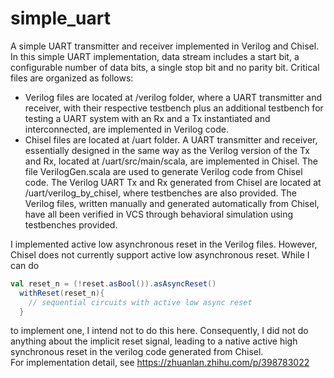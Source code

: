 # simple_uart
A simple UART transmitter and receiver implemented in Verilog and Chisel.  
In this simple UART implementation, data stream includes a start bit, a configurable number of data bits, a single stop bit and no parity bit. Critical files are organized as follows:
- Verilog files are located at /verilog folder, where a UART transmitter and receiver, with their respective testbench plus an additional testbench for testing a UART system with an Rx and a Tx instantiated and interconnected, are implemented in Verilog code.  
- Chisel files are located at /uart folder. A UART transmitter and receiver, essentially designed in the same way as the Verilog version of the Tx and Rx, located at /uart/src/main/scala, are implemented in Chisel. The file VerilogGen.scala are used to generate Verilog code from Chisel code. The Verilog UART Tx and Rx generated from Chisel are located at /uart/verilog_by_chisel, where testbenches are also provided.
The Verilog files, written manually and generated automatically from Chisel, have all been verified in VCS through behavioral simulation using testbenches provided.  

I implemented active low asynchronous reset in the Verilog files. However, Chisel does not currently support active low asynchronous reset. While I can do  
```scala
val reset_n = (!reset.asBool()).asAsyncReset()
  withReset(reset_n){
    // sequential circuits with active low async reset
  }
```
to implement one, I intend not to do this here. Consequently, I did not do anything about the implicit reset signal, leading to a native active high synchronous reset in the verilog code generated from Chisel.  
For implementation detail, see <https://zhuanlan.zhihu.com/p/398783022>
